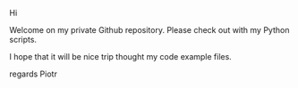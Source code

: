 Hi

Welcome on my private  Github repository.
Please check out with my Python scripts.

I hope that it will be nice trip thought my code example files.

regards
Piotr
